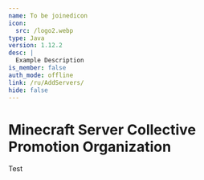 ```yaml
---
name: To be joinedicon
icon:
  src: /logo2.webp
type: Java
version: 1.12.2
desc: |
  Example Description
is_member: false
auth_mode: offline
link: /ru/AddServers/
hide: false
---
```

# Minecraft Server Collective Promotion Organization

Test
